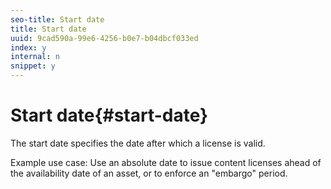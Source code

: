 ```yaml
---
seo-title: Start date
title: Start date
uuid: 9cad590a-99e6-4256-b0e7-b04dbcf033ed
index: y
internal: n
snippet: y
---
```


# Start date{#start-date}

The start date specifies the date after which a license is valid.

Example use case: Use an absolute date to issue content licenses ahead of the availability date of an asset, or to enforce an "embargo" period. 

